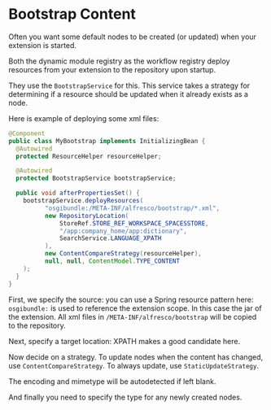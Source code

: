 # Bootstrap Content

Often you want some default nodes to be created (or updated) when your extension is started.

Both the dynamic module registry as the workflow registry deploy resources from your extension to the repository upon startup.

They use the `BootstrapService` for this. This service takes a strategy for determining if a resource should be updated when it already exists as a node.

Here is example of deploying some xml files:

```java
@Component
public class MyBootstrap implements InitializingBean {
  @Autowired
  protected ResourceHelper resourceHelper;

  @Autowired
  protected BootstrapService bootstrapService;

  public void afterPropertiesSet() {
    bootstrapService.deployResources(
          "osgibundle:/META-INF/alfresco/bootstrap/*.xml",
          new RepositoryLocation(
              StoreRef.STORE_REF_WORKSPACE_SPACESSTORE, 
              "/app:company_home/app:dictionary", 
              SearchService.LANGUAGE_XPATH
          ),
          new ContentCompareStrategy(resourceHelper),
          null, null, ContentModel.TYPE_CONTENT
    );
  }
}
```

First, we specify the source: you can use a Spring resource pattern here: `osgibundle:` is used to reference the extension scope. In this case the jar of the extension.
All xml files in `/META-INF/alfresco/bootstrap` will be copied to the repository.

Next, specify a target location: XPATH makes a good candidate here.

Now decide on a strategy. To update nodes when the content has changed, use `ContentCompareStrategy`. To always update, use `StaticUpdateStrategy`.

The encoding and mimetype will be autodetected if left blank.

And finally you need to specify the type for any newly created nodes.